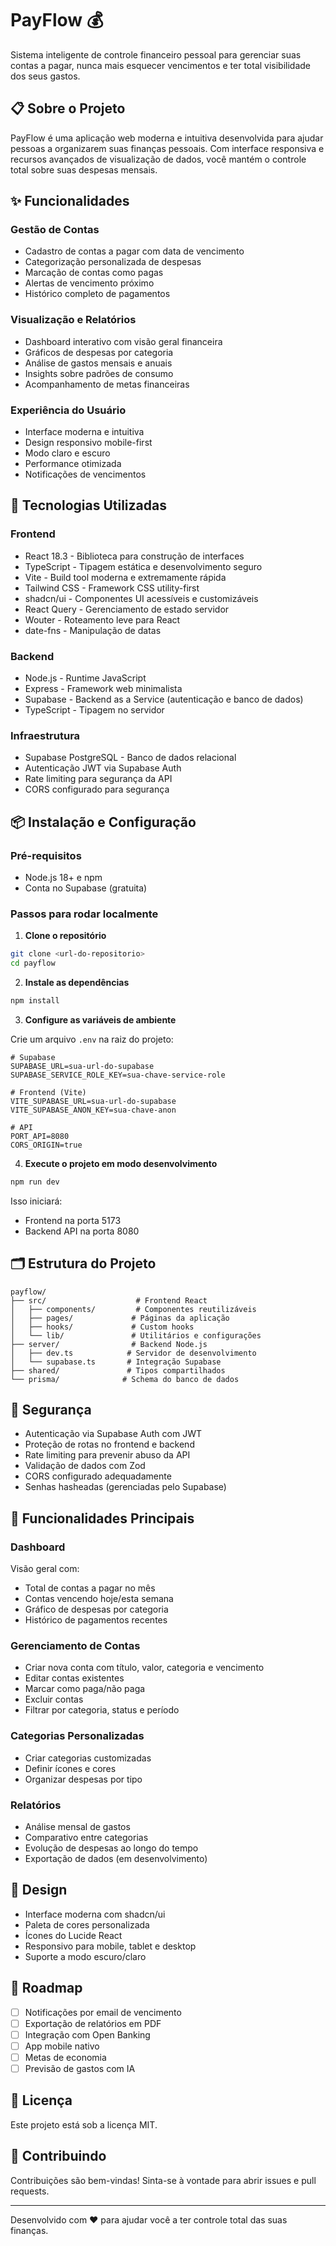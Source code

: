 
# PayFlow 💰

Sistema inteligente de controle financeiro pessoal para gerenciar suas contas a pagar, nunca mais esquecer vencimentos e ter total visibilidade dos seus gastos.

## 📋 Sobre o Projeto

PayFlow é uma aplicação web moderna e intuitiva desenvolvida para ajudar pessoas a organizarem suas finanças pessoais. Com interface responsiva e recursos avançados de visualização de dados, você mantém o controle total sobre suas despesas mensais.

## ✨ Funcionalidades

### Gestão de Contas
- Cadastro de contas a pagar com data de vencimento
- Categorização personalizada de despesas
- Marcação de contas como pagas
- Alertas de vencimento próximo
- Histórico completo de pagamentos

### Visualização e Relatórios
- Dashboard interativo com visão geral financeira
- Gráficos de despesas por categoria
- Análise de gastos mensais e anuais
- Insights sobre padrões de consumo
- Acompanhamento de metas financeiras

### Experiência do Usuário
- Interface moderna e intuitiva
- Design responsivo mobile-first
- Modo claro e escuro
- Performance otimizada
- Notificações de vencimentos

## 🚀 Tecnologias Utilizadas

### Frontend
- React 18.3 - Biblioteca para construção de interfaces
- TypeScript - Tipagem estática e desenvolvimento seguro
- Vite - Build tool moderna e extremamente rápida
- Tailwind CSS - Framework CSS utility-first
- shadcn/ui - Componentes UI acessíveis e customizáveis
- React Query - Gerenciamento de estado servidor
- Wouter - Roteamento leve para React
- date-fns - Manipulação de datas

### Backend
- Node.js - Runtime JavaScript
- Express - Framework web minimalista
- Supabase - Backend as a Service (autenticação e banco de dados)
- TypeScript - Tipagem no servidor

### Infraestrutura
- Supabase PostgreSQL - Banco de dados relacional
- Autenticação JWT via Supabase Auth
- Rate limiting para segurança da API
- CORS configurado para segurança

## 📦 Instalação e Configuração

### Pré-requisitos
- Node.js 18+ e npm
- Conta no Supabase (gratuita)

### Passos para rodar localmente

1. **Clone o repositório**
```bash
git clone <url-do-repositorio>
cd payflow
```

2. **Instale as dependências**
```bash
npm install
```

3. **Configure as variáveis de ambiente**

Crie um arquivo `.env` na raiz do projeto:
```env
# Supabase
SUPABASE_URL=sua-url-do-supabase
SUPABASE_SERVICE_ROLE_KEY=sua-chave-service-role

# Frontend (Vite)
VITE_SUPABASE_URL=sua-url-do-supabase
VITE_SUPABASE_ANON_KEY=sua-chave-anon

# API
PORT_API=8080
CORS_ORIGIN=true
```

4. **Execute o projeto em modo desenvolvimento**
```bash
npm run dev
```

Isso iniciará:
- Frontend na porta 5173
- Backend API na porta 8080

## 🗂️ Estrutura do Projeto

```
payflow/
├── src/                    # Frontend React
│   ├── components/         # Componentes reutilizáveis
│   ├── pages/             # Páginas da aplicação
│   ├── hooks/             # Custom hooks
│   └── lib/               # Utilitários e configurações
├── server/                # Backend Node.js
│   ├── dev.ts            # Servidor de desenvolvimento
│   └── supabase.ts       # Integração Supabase
├── shared/               # Tipos compartilhados
└── prisma/              # Schema do banco de dados
```

## 🔐 Segurança

- Autenticação via Supabase Auth com JWT
- Proteção de rotas no frontend e backend
- Rate limiting para prevenir abuso da API
- Validação de dados com Zod
- CORS configurado adequadamente
- Senhas hasheadas (gerenciadas pelo Supabase)

## 📱 Funcionalidades Principais

### Dashboard
Visão geral com:
- Total de contas a pagar no mês
- Contas vencendo hoje/esta semana
- Gráfico de despesas por categoria
- Histórico de pagamentos recentes

### Gerenciamento de Contas
- Criar nova conta com título, valor, categoria e vencimento
- Editar contas existentes
- Marcar como paga/não paga
- Excluir contas
- Filtrar por categoria, status e período

### Categorias Personalizadas
- Criar categorias customizadas
- Definir ícones e cores
- Organizar despesas por tipo

### Relatórios
- Análise mensal de gastos
- Comparativo entre categorias
- Evolução de despesas ao longo do tempo
- Exportação de dados (em desenvolvimento)

## 🎨 Design

- Interface moderna com shadcn/ui
- Paleta de cores personalizada
- Ícones do Lucide React
- Responsivo para mobile, tablet e desktop
- Suporte a modo escuro/claro

## 🚧 Roadmap

- [ ] Notificações por email de vencimento
- [ ] Exportação de relatórios em PDF
- [ ] Integração com Open Banking
- [ ] App mobile nativo
- [ ] Metas de economia
- [ ] Previsão de gastos com IA

## 📄 Licença

Este projeto está sob a licença MIT.

## 🤝 Contribuindo

Contribuições são bem-vindas! Sinta-se à vontade para abrir issues e pull requests.

---

Desenvolvido com ❤️ para ajudar você a ter controle total das suas finanças.

